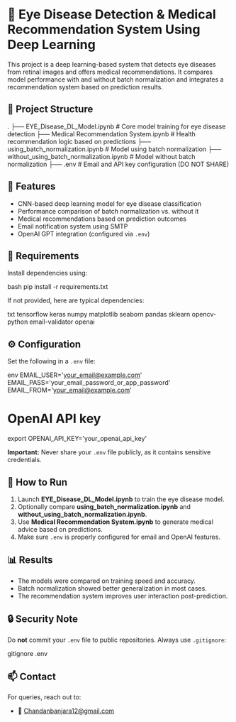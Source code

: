 
# 🧠 Eye Disease Detection & Medical Recommendation System Using Deep Learning

This project is a deep learning-based system that detects eye diseases from retinal images and offers medical recommendations. It compares model performance with and without batch normalization and integrates a recommendation system based on prediction results.

## 📁 Project Structure
.
├── EYE_Disease_DL_Model.ipynb                 # Core model training for eye disease detection
├── Medical Recommendation System.ipynb        # Health recommendation logic based on predictions
├── using_batch_normalization.ipynb            # Model using batch normalization
├── without_using_batch_normalization.ipynb    # Model without batch normalization
├── .env                                       # Email and API key configuration (DO NOT SHARE)

## 🧰 Features

- CNN-based deep learning model for eye disease classification
- Performance comparison of batch normalization vs. without it
- Medical recommendations based on prediction outcomes
- Email notification system using SMTP
- OpenAI GPT integration (configured via `.env`)

## 🧪 Requirements

Install dependencies using:

bash
pip install -r requirements.txt

If not provided, here are typical dependencies:

txt
tensorflow
keras
numpy
matplotlib
seaborn
pandas
sklearn
opencv-python
email-validator
openai

## ⚙️ Configuration

Set the following in a `.env` file:

env
EMAIL_USER='your_email@example.com'
EMAIL_PASS='your_email_password_or_app_password'
EMAIL_FROM='your_email@example.com'

# OpenAI API key
export OPENAI_API_KEY='your_openai_api_key'

**Important:** Never share your `.env` file publicly, as it contains sensitive credentials.

## 🚀 How to Run

1. Launch **EYE_Disease_DL_Model.ipynb** to train the eye disease model.
2. Optionally compare **using_batch_normalization.ipynb** and **without_using_batch_normalization.ipynb**.
3. Use **Medical Recommendation System.ipynb** to generate medical advice based on predictions.
4. Make sure `.env` is properly configured for email and OpenAI features.

## 📊 Results

- The models were compared on training speed and accuracy.
- Batch normalization showed better generalization in most cases.
- The recommendation system improves user interaction post-prediction.

## 🔒 Security Note

Do **not** commit your `.env` file to public repositories. Always use `.gitignore`:

gitignore
.env

## 📫 Contact

For queries, reach out to:
- 📧 Chandanbanjara12@gmail.com
